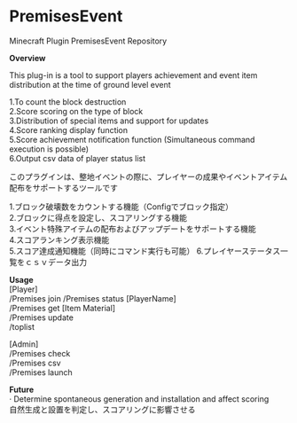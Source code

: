 # PremisesEvent
Minecraft Plugin PremisesEvent Repository

**Overview**

This plug-in is a tool to support players achievement and event item distribution at the time of ground level event  
  
1.To count the block destruction  
2.Score scoring on the type of block  
3.Distribution of special items and support for updates  
4.Score ranking display function  
5.Score achievement notification function (Simultaneous command execution is possible)  
6.Output csv data of player status list  

このプラグインは、整地イベントの際に、プレイヤーの成果やイベントアイテム配布をサポートするツールです  
  
1.ブロック破壊数をカウントする機能（Configでブロック指定）  
2.ブロックに得点を設定し、スコアリングする機能  
3.イベント特殊アイテムの配布およびアップデートをサポートする機能  
4.スコアランキング表示機能  
5.スコア達成通知機能（同時にコマンド実行も可能） 
6.プレイヤーステータス一覧をｃｓｖデータ出力  
  
**Usage**  
[Player]  
/Premises join 
/Premises status [PlayerName]  
/Premises get [Item Material]  
/Premises update  
/toplist  
  
[Admin]  
/Premises check  
/Premises csv  
/Premises launch  
  
**Future**  
· Determine spontaneous generation and installation and affect scoring  
    自然生成と設置を判定し、スコアリングに影響させる  

